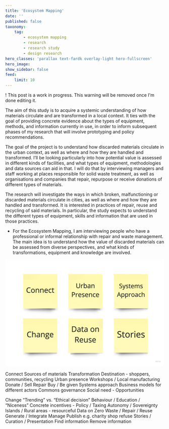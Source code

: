 ```yaml
---
title: 'Ecosystem Mapping'
date: ''
published: false
taxonomy:
    tag:
        - ecosystem mapping
        - research
        - research study
        - design research
hero_classes: 'parallax text-fardk overlay-light hero-fullscreen'
hero_image:
show_sidebar: false
feed:
    limit: 10
---
```


! This post is a work in progress. This warning will be removed once I'm done editing it.

The aim of this study is to acquire a systemic understanding of how materials circulate and are transformed in a local context. It ties with the goal of providing concrete evidence about the types of equipment, methods, and information currently in use, in order to inform subsequent phases of my research that will involve prototyping and policy recommendations.

The goal of the project is to understand how discarded materials circulate in the urban context, as well as where and how they are handled and transformed. I’ll be looking particularly into how potential value is assessed in different kinds of facilities, and what types of equipment, methodologies and data sources can aid in that. I will do that by interviewing managers and staff working at places responsible for solid waste treatment, as well as organisations and companies that repair, repurpose or receive donations of different types of materials.


The research will investigate the ways in which broken, malfunctioning or discarded materials circulate in cities, as well as where and how they are handled and transformed. It is interested in practices of repair, reuse and recycling of said materials. In particular, the study expects to understand the different types of equipment, skills and information that are used in those practices.




* For the Ecosystem Mapping, I am interviewing people who have a professional or informal relationship with repair and waste management. The main idea is to understand how the value of discarded materials can be assessed from diverse perspectives, and what kinds of transformations, equipment and knowledge are involved.

![Tags](tags.jpg)

Connect
Sources of materials
Transformation
Destination - shoppers, communities, recycling
Urban presence
Workshops / Local manufacturing
Donate / Sell
Repair
Buy / Be given
Systems approach
Business models for different actors
Commons governance
Social need - Opportunities


Change
“Trending” vs. “Ethical decision”
Behaviour / Education / “Niceness”
Concrete incentives - Policy / Taxing
Autonomy / Sovereignty
Islands / Rural areas - resourceful
Data on Zero Waste / Repair / Reuse
Generate / Integrate
Manage
Publish
e.g. charity shop refuse
Stories / Curation / Presentation
Find information
Remove information
